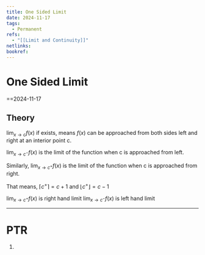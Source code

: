 ```yaml
---
title: One Sided Limit
date: 2024-11-17
tags:
  - Permanent
refs:
  - "[[Limit and Continuity]]"
netlinks: 
bookref: 
---
```

# One Sided Limit
==2024-11-17

## Theory
$\lim_{ x \to c }f(x)$ if exists, means $f(x)$ can be approached from both sides left and right at an interior point c.

$\lim_{ x \to c^- }f(x)$ is the limit of the function when c is approached from left.

Similarly,
$\lim_{ x \to c^+ }f(x)$ is the limit of the function when c is approached from right.

That means,
$\lceil c^+ \rceil = c+1$ and $\lfloor c^+\rfloor=c-1$ 

$\lim_{ x \to c^+ }f(x)$ is right hand limit
$\lim_{ x \to c^- }f(x)$ is left hand limit

---
# PTR

1. 